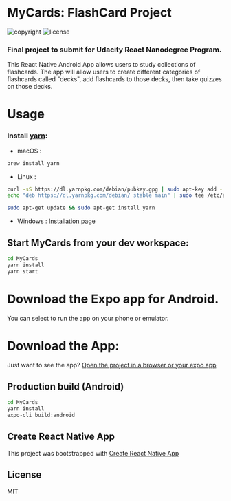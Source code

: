 # MyCards: FlashCard Project

![copyright](https://img.shields.io/badge/%C2%A9%202019-Andrea%20Kostakis-blue.svg)
![license](https://img.shields.io/badge/license-MIT-brightgreen.svg)

###  Final project to submit for Udacity React Nanodegree Program.

This React Native Android App allows users to study collections of flashcards.
The app will allow users to create different categories of flashcards called "decks", 
add flashcards to those decks, then take quizzes on those decks.

# Usage
### Install [yarn](https://yarnpkg.com):  
* macOS : 

```bash 
brew install yarn
```
* Linux : 
```bash
curl -sS https://dl.yarnpkg.com/debian/pubkey.gpg | sudo apt-key add -
echo "deb https://dl.yarnpkg.com/debian/ stable main" | sudo tee /etc/apt/sources.list.d/yarn.list

sudo apt-get update && sudo apt-get install yarn
```
* Windows : 
[Installation page](https://yarnpkg.com/lang/en/docs/install/#windows-stable)

## Start MyCards from your dev workspace:
 
```bash
cd MyCards
yarn install
yarn start
```
# Download the Expo app for Android.
You can select to run the app on your phone or emulator.

# Download the App:
Just want to see the app? 
[Open the project in a browser or your expo app](https://expo.io/@atkdf/MyCards)

## Production build (Android)
```bash
cd MyCards
yarn install
expo-cli build:android
```

## Create React Native App

This project was bootstrapped with [Create React Native App](https://github.com/react-community/create-react-native-app)

## License
MIT
